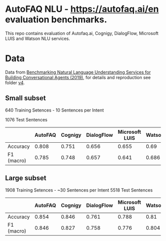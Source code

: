 # AutoFAQ NLU - https://autofaq.ai/en evaluation benchmarks.

This repo contains evaluation of Autofaq.ai, Cognigy, DialogFlow, Microsoft LUIS and Watson NLU services.

# Data

Data from [Benchmarking Natural Language Understanding Services for Building Conversational Agents (2019)](http://arxiv.org/abs/1903.05566), for details and reproduction see folder [v4](v4/README.md).

## Small subset

640 Training Setences - 10 Sentences per Intent

1076 Test Sentences

|            | AutoFAQ | Cognigy | DialogFlow | Microsoft LUIS | Watson |
|------------|---------|---------|------------|----------------|--------|
| Accuracy   | 0.808   |  0.751  | 0.656      | 0.655          | 0.69   |
| F1 (macro) | 0.785   |  0.748  | 0.657      | 0.641          | 0.686  |

## Large subset

1908 Training Setences - ~30 Sentences per Intent
5518 Test Sentences

|            | AutoFAQ |Cognigy  | DialogFlow | Microsoft LUIS | Watson |
|------------|---------|---------|------------|----------------|--------|
| Accuracy   | 0.854   | 0.846   | 0.761      | 0.788          | 0.81   |
| F1 (macro) | 0.846   | 0.827   | 0.758      | 0.776          | 0.804  |
